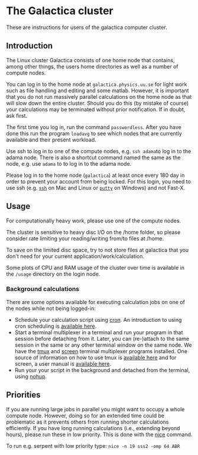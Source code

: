 # The Galactica cluster
These are instructions for users of the galactica computer cluster.

## Introduction

The Linux cluster Galactica consists of one home node that contains, among other things, the users home directories as well as a number of compute nodes.

You can log in to the home node at `galactica.physics.uu.se` for light work such as file handling and editing and some matlab. However, it is important that you do not run massively parallel calculations on the home node as that will slow down the entire cluster. Should you do this (by mistake of course) your calculations may be terminated without prior notification. If in doubt, ask first.

The first time you log in, run the command `passwordless`. After you have done this run the program `loadavg` to see which nodes that are currently available and their present workload.

Use ssh to log in to one of the compute nodes, e.g. `ssh adama`to log in to the adama node. There is also a shortcut command named the same as the node, e.g. use `adama` to to log in to the adama node.

Please log in to the home node (`galactica`) at least once every 180 day in order to prevent your account from being locked. For this login, you need to use ssh (e.g. [`ssh`](https://linux.die.net/man/1/ssh) on Mac and Linux or [`putty`](https://www.putty.org/) on Windows) and not Fast-X.

## Usage

For computationally heavy work, please use one of the compute nodes.

The cluster is sensitive to heavy disc I/O on the /home folder, so please consider rate limiting your reading/writing from/to files at /home.

To save on the limited disc space, try to not store files at galactica that you don't need for your current application/work/calculation.

Some plots of CPU and RAM usage of the cluster over time is available in the `/usage` directory on the login node.

### Background calculations

There are some options available for executing calculation jobs on one of the nodes while not being logged-in:

* Schedule your calculation script using [cron](https://linux.die.net/man/5/crontab). An introduction to using cron scheduling is [available here](https://www.cyberciti.biz/faq/how-do-i-add-jobs-to-cron-under-linux-or-unix-oses/).
* Start a terminal multiplexer in a terminal and run your program in that session before detaching from it. Later, you can (re-)attach to the same session in the same or any other terminal window on the same node. We have the [tmux](https://linux.die.net/man/1/tmux) and [screen](https://linux.die.net/man/1/screen) terminal multiplexer programs installed. One source of information on how to use tmux is [available here](https://github.com/tmux/tmux/wiki) and for screen, a user manual is [available here](https://www.gnu.org/software/screen/manual/screen.html).
* Run your your script in the background and detached from the terminal, using [nohup](https://linux.die.net/man/1/nohup).

## Priorities

If you are running large jobs in parallel you might want to occupy a whole compute node. However, doing so for an extended time could be problematic as it prevents others from running shorter calculations efficiently. If you have long running calculations (i.e., extending beyond hours), please run these in low priority. This is done with the [nice](https://linux.die.net/man/1/nice) command.

To run e.g. serpent with low priority type: `nice -n 19 sss2 -omp 64 ABR`
